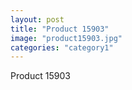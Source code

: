 ```yaml
---
layout: post
title: "Product 15903"
image: "product15903.jpg"
categories: "category1"
---
```

Product 15903
